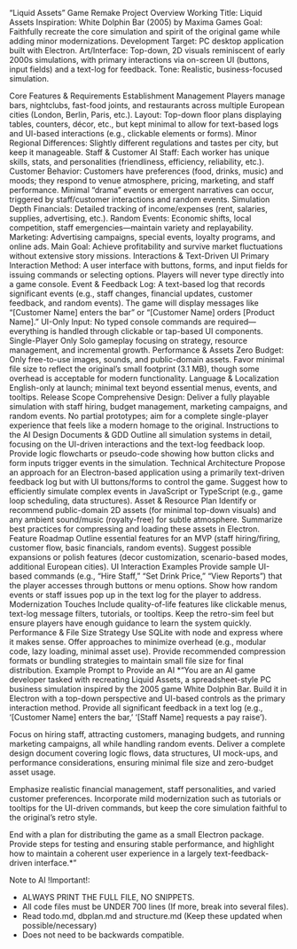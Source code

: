 “Liquid Assets” Game Remake
Project Overview
Working Title: Liquid Assets
Inspiration: White Dolphin Bar (2005) by Maxima Games
Goal: Faithfully recreate the core simulation and spirit of the original game while adding minor modernizations.
Development Target: PC desktop application built with Electron.
Art/Interface: Top-down, 2D visuals reminiscent of early 2000s simulations, with primary interactions via on-screen UI (buttons, input fields) and a text-log for feedback.
Tone: Realistic, business-focused simulation.

Core Features & Requirements
Establishment Management
Players manage bars, nightclubs, fast-food joints, and restaurants across multiple European cities (London, Berlin, Paris, etc.).
Layout: Top-down floor plans displaying tables, counters, décor, etc., but kept minimal to allow for text-based logs and UI-based interactions (e.g., clickable elements or forms).
Minor Regional Differences: Slightly different regulations and tastes per city, but keep it manageable.
Staff & Customer AI
Staff: Each worker has unique skills, stats, and personalities (friendliness, efficiency, reliability, etc.).
Customer Behavior: Customers have preferences (food, drinks, music) and moods; they respond to venue atmosphere, pricing, marketing, and staff performance.
Minimal “drama” events or emergent narratives can occur, triggered by staff/customer interactions and random events.
Simulation Depth
Financials: Detailed tracking of income/expenses (rent, salaries, supplies, advertising, etc.).
Random Events: Economic shifts, local competition, staff emergencies—maintain variety and replayability.
Marketing: Advertising campaigns, special events, loyalty programs, and online ads.
Main Goal: Achieve profitability and survive market fluctuations without extensive story missions.
Interactions & Text-Driven UI
Primary Interaction Method: A user interface with buttons, forms, and input fields for issuing commands or selecting options. Players will never type directly into a game console.
Event & Feedback Log: A text-based log that records significant events (e.g., staff changes, financial updates, customer feedback, and random events). The game will display messages like “[Customer Name] enters the bar” or “[Customer Name] orders [Product Name].”
UI-Only Input: No typed console commands are required—everything is handled through clickable or tap-based UI components.
Single-Player Only
Solo gameplay focusing on strategy, resource management, and incremental growth.
Performance & Assets
Zero Budget: Only free-to-use images, sounds, and public-domain assets.
Favor minimal file size to reflect the original’s small footprint (3.1 MB), though some overhead is acceptable for modern functionality.
Language & Localization
English-only at launch; minimal text beyond essential menus, events, and tooltips.
Release Scope
Comprehensive Design: Deliver a fully playable simulation with staff hiring, budget management, marketing campaigns, and random events.
No partial prototypes; aim for a complete single-player experience that feels like a modern homage to the original.
Instructions to the AI
Design Documents & GDD
Outline all simulation systems in detail, focusing on the UI-driven interactions and the text-log feedback loop.
Provide logic flowcharts or pseudo-code showing how button clicks and form inputs trigger events in the simulation.
Technical Architecture
Propose an approach for an Electron-based application using a primarily text-driven feedback log but with UI buttons/forms to control the game.
Suggest how to efficiently simulate complex events in JavaScript or TypeScript (e.g., game loop scheduling, data structures).
Asset & Resource Plan
Identify or recommend public-domain 2D assets (for minimal top-down visuals) and any ambient sound/music (royalty-free) for subtle atmosphere.
Summarize best practices for compressing and loading these assets in Electron.
Feature Roadmap
Outline essential features for an MVP (staff hiring/firing, customer flow, basic financials, random events).
Suggest possible expansions or polish features (decor customization, scenario-based modes, additional European cities).
UI Interaction Examples
Provide sample UI-based commands (e.g., “Hire Staff,” “Set Drink Price,” “View Reports”) that the player accesses through buttons or menu options.
Show how random events or staff issues pop up in the text log for the player to address.
Modernization Touches
Include quality-of-life features like clickable menus, text-log message filters, tutorials, or tooltips.
Keep the retro-sim feel but ensure players have enough guidance to learn the system quickly.
Performance & File Size Strategy
Use SQLite with node and express where it makes sense.
Offer approaches to minimize overhead (e.g., modular code, lazy loading, minimal asset use).
Provide recommended compression formats or bundling strategies to maintain small file size for final distribution.
Example Prompt to Provide an AI
*“You are an AI game developer tasked with recreating Liquid Assets, a spreadsheet-style PC business simulation inspired by the 2005 game White Dolphin Bar. Build it in Electron with a top-down perspective and UI-based controls as the primary interaction method. Provide all significant feedback in a text log (e.g., ‘[Customer Name] enters the bar,’ ‘[Staff Name] requests a pay raise’).

Focus on hiring staff, attracting customers, managing budgets, and running marketing campaigns, all while handling random events. Deliver a complete design document covering logic flows, data structures, UI mock-ups, and performance considerations, ensuring minimal file size and zero-budget asset usage.

Emphasize realistic financial management, staff personalities, and varied customer preferences. Incorporate mild modernization such as tutorials or tooltips for the UI-driven commands, but keep the core simulation faithful to the original’s retro style.

End with a plan for distributing the game as a small Electron package. Provide steps for testing and ensuring stable performance, and highlight how to maintain a coherent user experience in a largely text-feedback-driven interface.*”

Note to AI !Important!:
 - ALWAYS PRINT THE FULL FILE, NO SNIPPETS.
 - All code files must be UNDER 700 lines (If more, break into several files).
 - Read todo.md, dbplan.md and structure.md (Keep these updated when possible/necessary)
 - Does not need to be backwards compatible.